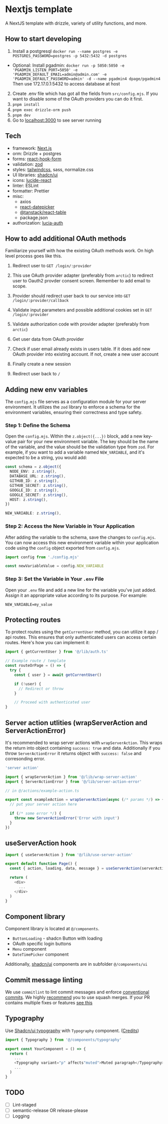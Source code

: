 # Nextjs template

A NextJS template with drizzle, variety of utility functions, and more.

## How to start developing

1. Install a postgresql `docker run --name postgres -e 
POSTGRES_PASSWORD=postgres -p 5432:5432 -d postgres`

- Optional: Install pgadmin: `docker run -p 5050:5050 -e 'PGADMIN_LISTEN_PORT=5050' -e 'PGADMIN_DEFAULT_EMAIL=admin@admin.com' -e 'PGADMIN_DEFAULT_PASSWORD=admin' -d --name pgadmin4 dpage/pgadmin4` Then use 172.17.0.1:5432 to access database at host

2. Create .env file which has got all the fields from `src/config.mjs`. If you want to disable some of the OAuth providers you can do it first.
3. `pnpm install`
4. `pnpm exec drizzle-orm push`
5. `pnpm dev`
6. Go to [localhost:3000](http://localhost:3000) to see server running

## Tech

- framework: [Next.js](https://nextjs.org/docs)
- orm: Drizzle + postgres
- forms: [react-hook-form](https://react-hook-form.com/)
- validation: [zod](https://github.com/colinhacks/zod)
- styles: [tailwindcss](https://tailwindcss.com/), sass, normalize.css
- UI libraries: [shadcn/ui](https://ui.shadcn.com/)
- icons: [lucide-react](https://lucide.dev/icons/)
- linter: ESLint
- formatter: Prettier
- misc:
  - axios
  - [react-datepicker](https://reactdatepicker.com/)
  - [@tanstack/react-table](https://tanstack.com/table/latest)
  - package.json
- authorization: [lucia-auth](https://lucia-auth.com/)

## How to add additional OAuth methods

Familiarize yourself with how the existing OAuth methods work. On high level process goes like this.

1. Redirect user to `GET /login/:provider`
2. This use OAuth provider adapter (preferably from `arctic`) to redirect user to Oauth2 provder consent screen. Remember to add email to scope.
3. Provider should redirect user back to our service into `GET /login/:provider/callback`

4. Validate input parameters and possible additional cookies set in `GET /login/:provider`
5. Validate authorization code with provider adapter (preferably from `arctic`)
6. Get user data from OAuth provider
7. Check if user email already exists in users table. If it does add new OAuth provider into existing account. If not, create a new user account
8. Finally create a new session
9. Redirect user back to `/`

## Adding new env variables

The `config.mjs` file serves as a configuration module for your server environment. It utilizes the `zod` library to enforce a schema for the environment variables, ensuring their correctness and type safety.

### Step 1: Define the Schema

Open the `config.mjs`. Within the `z.object({...})` block, add a new key-value pair for your new environment variable. The key should be the name of the variable, and the value should be the validation type from `zod`. For example, if you want to add a variable named `NEW_VARIABLE`, and it's expected to be a string, you would add:

```typescript
const schema = z.object({
  NODE_ENV: z.string(),
  DATABASE_URL: z.string(),
  GITHUB_ID: z.string(),
  GITHUB_SECRET: z.string(),
  GOOGLE_ID: z.string(),
  GOOGLE_SECRET: z.string(),
  HOST: z.string(),
})
```

```typescript
NEW_VARIABLE: z.string(),
```

### Step 2: Access the New Variable in Your Application

After adding the variable to the schema, save the changes to `config.mjs`. You can now access this new environment variable within your application code using the `config` object exported from `config.mjs`.

```typescript
import config from './config.mjs'

const newVariableValue = config.NEW_VARIABLE
```

### Step 3: Set the Variable in Your `.env` File

Open your `.env` file and add a new line for the variable you've just added. Assign it an appropriate value according to its purpose. For example:

```
NEW_VARIABLE=my_value
```

## Protecting routes

To protect routes using the `getCurrentUser` method, you can utilize it app / api routes. This ensures that only authenticated users can access certain routes. Here's how you can implement it:

```typescript
import { getCurrentUser } from '@/lib/auth.ts'

// Example route / template
const routeOrPage = () => {
  try {
    const { user } = await getCurrentUser()

    if (!user) {
      // Redirect or throw
    }

    // Proceed with authenticated user
}
```

## Server action utlities (wrapServerAction and ServerActionError)

It's recommended to wrap server actions with `wrapServerAction`. This wraps the return into object containing `success: true` and data. Additionally if you throw `ServerActionError` it returns object with `success: false` and corresonding error.

```typescript
'server action'

import { wrapServerAction } from '@/lib/wrap-server-action'
import { ServerActionError } from '@/lib/server-action-error'

// in @/actions/example-action.ts

export const exampleAction = wrapServerAction(async (/* params */) => {
  // put your server action here

  if (/* some error */) {
    throw new ServerActionError('Error with input')
  }
})
```

## useServerAction hook

```typescript
import { useServerAction } from '@/lib/use-server-action'

export default function Page() {
  const { action, loading, data, message } = useServerAction(serverAction)

  return (
    <div>
      ...
    </div>
  )
}

```

## Component library

Component library is located at `@/components`.

- `ButtonLoading` - shadcn Button with loading
- OAuth specific login buttons
- `Menu` component
- `DateTimePicker` component

Additionally, [shadcn/ui](https://ui.shadcn.com/) components are in subfolder `@/components/ui`

## Commit message linting

We use `commitlint` to lint commit messages and enforce [conventional commits](https://www.conventionalcommits.org/en). We highly [recommend](https://github.com/googleapis/release-please?tab=readme-ov-file#linear-git-commit-history-use-squash-merge) you to use squash merges. If your PR contains multiple fixes or features [see this](https://github.com/googleapis/release-please?tab=readme-ov-file#what-if-my-pr-contains-multiple-fixes-or-features)

## Typography

Use [Shadcn/ui typography](https://ui.shadcn.com/docs/components/typography) with `Typography` component. ([Credits](https://github.com/shadcn-ui/ui/issues/315#issuecomment-1882739488))

```typescript
import { Typography } from '@/components/typography'

export const YourComponent = () => {
  return (
    ...
    <Typography variant="p" affects"muted">Muted paragraph</Typography>
    ...
  )
}
```

## TODO

- [ ] Lint-staged
- [ ] semantic-release OR release-please
- [ ] Logging
